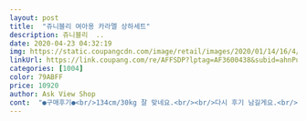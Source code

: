 ```yaml
---
layout: post 
title:  "쥬니블리 여아용 카라멜 상하세트" 
description: 쥬니블리  ..
date: 2020-04-23 04:32:19 
img: https://static.coupangcdn.com/image/retail/images/2020/01/14/16/4/f895e407-c1e6-4a96-b2d9-92d7edb107c2.jpg 
linkUrl: https://link.coupang.com/re/AFFSDP?lptag=AF3600438&subid=ahnPublicAsk&pageKey=1176917905&itemId=2155928756&vendorItemId=70154171590&traceid=V0-113-827dd28e9011f6ea 
categories: [1004] 
color: 79ABFF 
price: 10920 
author: Ask View Shop 
cont:  "●구매후기●<br/>134cm/30kg 잘 맞네요.<br/><br/>다시 후기 남길게요.<br/><br/>별 하나도 아깝네요 한번입고 버려야 하는 옷ㅡㅡㅋ<br/>빨랫줄에 널었던 집게 자국이랑 남아서<br/>세탁하면 보풀이 나는지는 한번 봐야겠어요.<br/><br/>입은죄로 환불도못하고 열받아 미치겠네요<br/>입을수나 있을지 걱정입니다<br/>집에서 입고 놀기에 편한옷 같습니다~<br/>집에서 편안히 입히려고 샀어요.<br/><br/>학교를 안 가니 외출복 대신 이런 옷들이.<br/>.<br/> ㅎㅎ<br/>한번더 입고 빨면 다음번엔 못입겠네요<br/>한번빨았더니 한사이즈가 줄었네요<br/>흠 .<br/>.<br/> 입혔더니 배꼽티가 됐습니다<br/>" 
---
```

